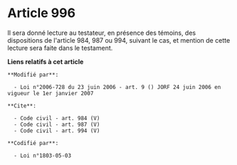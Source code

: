 # Article 996

Il sera donné lecture au testateur, en présence des témoins, des dispositions de l'article 984, 987 ou 994, suivant le cas,
et mention de cette lecture sera faite dans le testament.

**Liens relatifs à cet article**

	**Modifié par**:

	  - Loi n°2006-728 du 23 juin 2006 - art. 9 () JORF 24 juin 2006 en vigueur le 1er janvier 2007

	**Cite**:

	  - Code civil - art. 984 (V)
	  - Code civil - art. 987 (V)
	  - Code civil - art. 994 (V)

	**Codifié par**:

	  - Loi n°1803-05-03
